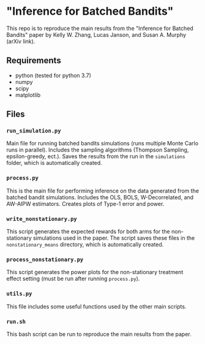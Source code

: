
# "Inference for Batched Bandits" 
This repo is to reproduce the main results from the "Inference for Batched Bandits" paper by Kelly W. Zhang, Lucas Janson, and Susan A. Murphy (arXiv link).

## Requirements
- python (tested for python 3.7)
- numpy
- scipy
- matplotlib

## Files
### `run_simulation.py`
Main file for running batched bandits simulations (runs multiple Monte Carlo runs in parallel). Includes the sampling algorithms (Thompson Sampling, epsilon-greedy, ect.). Saves the results from the run in the `simulations` folder, which is automatically created.

### `process.py`
This is the main file for performing inference on the data generated from the batched bandit simulations. Includes the OLS, BOLS, W-Decorrelated, and AW-AIPW estimators. Creates plots of Type-1 error and power.

### `write_nonstationary.py`
This script generates the expected rewards for both arms for the non-stationary simulations used in the paper. The script saves these files in the `nonstationary_means` directory, which is automatically created.

### `process_nonstationary.py`
This script generates the power plots for the non-stationary treatment effect setting (must be run after running `process.py`).

### `utils.py`
This file includes some useful functions used by the other main scripts.

### `run.sh`
This bash script can be run to reproduce the main results from the paper.



